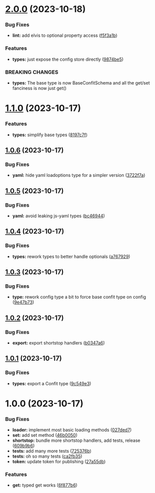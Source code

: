 # [2.0.0](https://github.com/sesamecare/confit/compare/v1.1.0...v2.0.0) (2023-10-18)


### Bug Fixes

* **lint:** add elvis to optional property access ([f5f3a1b](https://github.com/sesamecare/confit/commit/f5f3a1b540a7bc72261bbb50d99e905bcff63a48))


### Features

* **types:** just expose the config store directly ([9874be5](https://github.com/sesamecare/confit/commit/9874be50a51e353182cfa3fa315a891683152d9c))


### BREAKING CHANGES

* **types:** The base type is now BaseConfitSchema and all
the get/set fanciness is now just get()

# [1.1.0](https://github.com/sesamecare/confit/compare/v1.0.6...v1.1.0) (2023-10-17)


### Features

* **types:** simplify base types ([8197c7f](https://github.com/sesamecare/confit/commit/8197c7f96b33bc314fbe18daed5062ed40417bcc))

## [1.0.6](https://github.com/sesamecare/confit/compare/v1.0.5...v1.0.6) (2023-10-17)


### Bug Fixes

* **yaml:** hide yaml loadoptions type for a simpler version ([3722f7a](https://github.com/sesamecare/confit/commit/3722f7adb339c6ee55255818a84222093cb4ac2e))

## [1.0.5](https://github.com/sesamecare/confit/compare/v1.0.4...v1.0.5) (2023-10-17)


### Bug Fixes

* **yaml:** avoid leaking js-yaml types ([bc46944](https://github.com/sesamecare/confit/commit/bc469448e5d18cf2780f24588e3ef798842351bc))

## [1.0.4](https://github.com/sesamecare/confit/compare/v1.0.3...v1.0.4) (2023-10-17)


### Bug Fixes

* **types:** rework types to better handle optionals ([a767929](https://github.com/sesamecare/confit/commit/a7679297e80b2487864910efbcf0eab4693fd857))

## [1.0.3](https://github.com/sesamecare/confit/compare/v1.0.2...v1.0.3) (2023-10-17)


### Bug Fixes

* **type:** rework config type a bit to force base confit type on config ([9e47b73](https://github.com/sesamecare/confit/commit/9e47b73c08bbb553c3997c089531f44dceab3dc4))

## [1.0.2](https://github.com/sesamecare/confit/compare/v1.0.1...v1.0.2) (2023-10-17)


### Bug Fixes

* **export:** export shortstop handlers ([b0347a6](https://github.com/sesamecare/confit/commit/b0347a65c096ba885c68008ad62a06304d923dee))

## [1.0.1](https://github.com/sesamecare/confit/compare/v1.0.0...v1.0.1) (2023-10-17)


### Bug Fixes

* **types:** export a Confit type ([9c549e3](https://github.com/sesamecare/confit/commit/9c549e3bea91433775c7f4b54c672a22dde18ee3))

# 1.0.0 (2023-10-17)


### Bug Fixes

* **loader:** implement most basic loading methods ([027ded7](https://github.com/sesamecare/confit/commit/027ded71be013b6b39e0a4e55ddfb6375285fe1c))
* **set:** add set method ([46b0050](https://github.com/sesamecare/confit/commit/46b0050e032f6443a10a9a0bb3f64e2b14289f18))
* **shortstop:** bundle more shortstop handlers, add tests, release ([609b9b6](https://github.com/sesamecare/confit/commit/609b9b63cb3c94902bbd93209070a6fa34baf7e8))
* **tests:** add many more tests ([725376b](https://github.com/sesamecare/confit/commit/725376bb9280f832799edfdbe72d2760db76377a))
* **tests:** oh so many tests ([ca2fb35](https://github.com/sesamecare/confit/commit/ca2fb35964861ee7f772bf285fc595a3e4ac8857))
* **token:** update token for publishing ([27a55db](https://github.com/sesamecare/confit/commit/27a55db74ecb347b7a72add2ae3c229eb7f557c3))


### Features

* **get:** typed get works ([6f877b6](https://github.com/sesamecare/confit/commit/6f877b622b5969c3aaee1240f6109369b70982fe))
